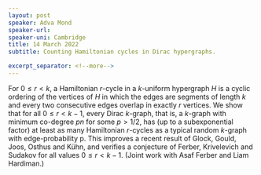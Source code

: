 ```yaml
---
layout: post
speaker: Adva Mond
speaker-url:
speaker-uni: Cambridge
title: 14 March 2022
subtitle: Counting Hamiltonian cycles in Dirac hypergraphs.

excerpt_separator: <!--more-->
---
```

For $0 \le r < k$, a Hamiltonian $r$-cycle in a $k$-uniform hypergraph $H$ is a cyclic ordering of the vertices of $H$ in which the edges are segments of length $k$ and every two consecutive edges overlap in exactly $r$ vertices.
We show that for all $0 \le r < k-1$, every Dirac $k$-graph, that is, a $k$-graph with minimum co-degree $pn$ for some $p>1/2$, has (up to a subexponential factor) at least as many Hamiltonian $r$-cycles as a typical random $k$-graph with edge-probability p.
This improves a recent result of Glock, Gould, Joos, Osthus and K&uuml;hn, and verifies a conjecture of Ferber, Krivelevich and Sudakov for all values $0 \le r < k-1$.
(Joint work with Asaf Ferber and Liam Hardiman.)

<!--more-->
